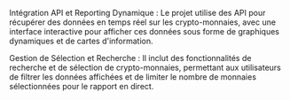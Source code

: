 Intégration API et Reporting Dynamique : Le projet utilise des API pour récupérer des données en temps réel sur les crypto-monnaies, avec une interface interactive pour afficher ces données sous forme de graphiques dynamiques et de cartes d'information.

Gestion de Sélection et Recherche : Il inclut des fonctionnalités de recherche et de sélection de crypto-monnaies, permettant aux utilisateurs de filtrer les données affichées et de limiter le nombre de monnaies sélectionnées pour le rapport en direct.

